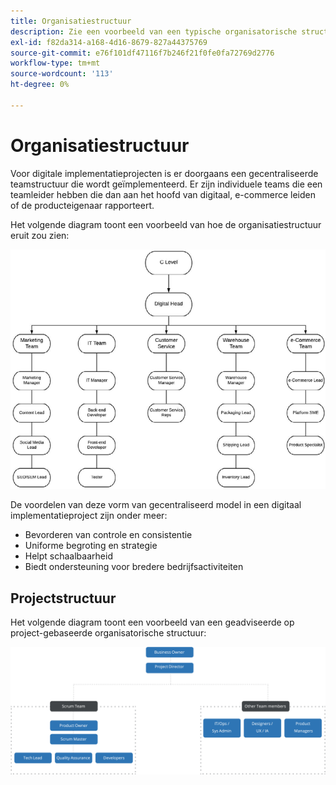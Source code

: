 ```yaml
---
title: Organisatiestructuur
description: Zie een voorbeeld van een typische organisatorische structuur voor een e-commerce project.
exl-id: f82da314-a168-4d16-8679-827a44375769
source-git-commit: e76f101df47116f7b246f21f0fe0fa72769d2776
workflow-type: tm+mt
source-wordcount: '113'
ht-degree: 0%

---
```


# Organisatiestructuur

Voor digitale implementatieprojecten is er doorgaans een gecentraliseerde teamstructuur die wordt geïmplementeerd. Er zijn individuele teams die een teamleider hebben die dan aan het hoofd van digitaal, e-commerce leiden of de producteigenaar rapporteert.

Het volgende diagram toont een voorbeeld van hoe de organisatiestructuur eruit zou zien:

![ Organisatorisch structuurdiagram ](../../assets/playbooks/org-structure.png)

De voordelen van deze vorm van gecentraliseerd model in een digitaal implementatieproject zijn onder meer:

- Bevorderen van controle en consistentie
- Uniforme begroting en strategie
- Helpt schaalbaarheid
- Biedt ondersteuning voor bredere bedrijfsactiviteiten

## Projectstructuur

Het volgende diagram toont een voorbeeld van een geadviseerde op project-gebaseerde organisatorische structuur:

![ op project-Gebaseerd diagram van de organisatiestructuur ](../../assets/playbooks/org-structure-project.png)
